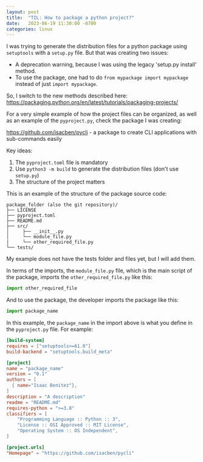 ```yaml
---
layout: post
title:  "TIL: How to package a python project?"
date:   2023-06-19 11:30:00 -0700
categories: linux
---
```

I was trying to generate the distribution files for a python package using `setuptools` with a `setup.py` file. But that was creating two issues:

* A deprecation warning, because I was using the legacy 'setup.py install' method.
* To use the package, one had to do `from mypackage import mypackage` instead of just `import mypackage`.

So, I switch to the new methods described here: https://packaging.python.org/en/latest/tutorials/packaging-projects/

For a very simple example of how the project files can be organized, as well as an example of the `pyproject.py`, check the package I was creating:

https://github.com/isacben/pycli - a package to create CLI applications with sub-commands easily

Key ideas:

1. The `pyproject.toml` file is mandatory
2. Use `python3 -m build` to generate the distribution files (don't use `setup.py`)
3. The structure of the project matters

This is an example of the structure of the package source code:

```
package_folder (also the git repository)/
├── LICENSE
├── pyproject.toml
├── README.md
├── src/
│     ├── __init__.py
│     └── module_file.py
|     └── other_required_file.py
└── tests/
```

My example does not have the tests folder and files yet, but I will add them.

In terms of the imports, the `module_file.py` file, which is the main script of the package, imports the `other_required_file.py` like this:

```python
import other_required_file
```

And to use the package, the developer imports the package like this:

```python
import package_name
```

In this example, the `package_name` in the import above is what you define in the `pyproject.py` file. For example:

```toml
[build-system]
requires = ["setuptools>=61.0"]
build-backend = "setuptools.build_meta"

[project]
name = "package_name"
version = "0.1"
authors = [
  { name="Isaac Benitez"},
]
description = "A description"
readme = "README.md"
requires-python = ">=3.8"
classifiers = [
    "Programming Language :: Python :: 3",
    "License :: OSI Approved :: MIT License",
    "Operating System :: OS Independent",
]

[project.urls]
"Homepage" = "https://github.com/isacben/pycli"
```